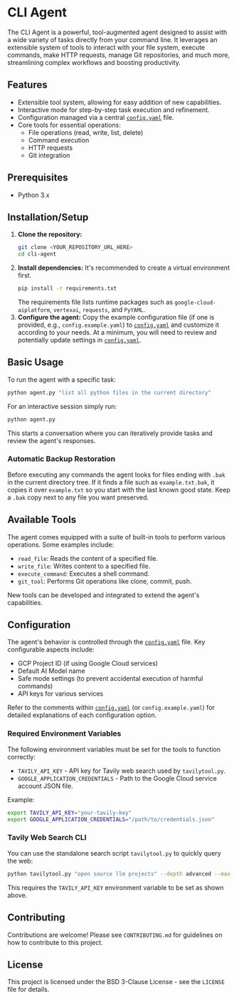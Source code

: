 # CLI Agent

The CLI Agent is a powerful, tool-augmented agent designed to assist with a wide variety of tasks directly from your command line. It leverages an extensible system of tools to interact with your file system, execute commands, make HTTP requests, manage Git repositories, and much more, streamlining complex workflows and boosting productivity.

## Features

*   Extensible tool system, allowing for easy addition of new capabilities.
*   Interactive mode for step-by-step task execution and refinement.
*   Configuration managed via a central [`config.yaml`](config.yaml:1) file.
*   Core tools for essential operations:
    *   File operations (read, write, list, delete)
    *   Command execution
    *   HTTP requests
    *   Git integration

## Prerequisites

*   Python 3.x

## Installation/Setup

1.  **Clone the repository:**
    ```bash
    git clone <YOUR_REPOSITORY_URL_HERE>
    cd cli-agent
    ```
2.  **Install dependencies:**
    It's recommended to create a virtual environment first.
    ```bash
    pip install -r requirements.txt
    ```
    The requirements file lists runtime packages such as `google-cloud-aiplatform`,
    `vertexai`, `requests`, and `PyYAML`.
3.  **Configure the agent:**
    Copy the example configuration file (if one is provided, e.g., `config.example.yaml`) to [`config.yaml`](config.yaml:1) and customize it according to your needs. At a minimum, you will need to review and potentially update settings in [`config.yaml`](config.yaml:1).

## Basic Usage

To run the agent with a specific task:

```bash
python agent.py "list all python files in the current directory"
```

For an interactive session simply run:

```bash
python agent.py
```


This starts a conversation where you can iteratively provide tasks and review the agent's responses.

### Automatic Backup Restoration

Before executing any commands the agent looks for files ending with `.bak` in
the current directory tree. If it finds a file such as `example.txt.bak`, it
copies it over `example.txt` so you start with the last known good state. Keep a
`.bak` copy next to any file you want preserved.

## Available Tools

The agent comes equipped with a suite of built-in tools to perform various operations. Some examples include:

*   `read_file`: Reads the content of a specified file.
*   `write_file`: Writes content to a specified file.
*   `execute_command`: Executes a shell command.
*   `git_tool`: Performs Git operations like clone, commit, push.

New tools can be developed and integrated to extend the agent's capabilities.

## Configuration

The agent's behavior is controlled through the [`config.yaml`](config.yaml:1) file. Key configurable aspects include:

*   GCP Project ID (if using Google Cloud services)
*   Default AI Model name
*   Safe mode settings (to prevent accidental execution of harmful commands)
*   API keys for various services

Refer to the comments within [`config.yaml`](config.yaml:1) (or `config.example.yaml`) for detailed explanations of each configuration option.

### Required Environment Variables

The following environment variables must be set for the tools to function correctly:

* `TAVILY_API_KEY` - API key for Tavily web search used by `tavilytool.py`.
* `GOOGLE_APPLICATION_CREDENTIALS` - Path to the Google Cloud service account JSON file.

Example:

```bash
export TAVILY_API_KEY="your-tavily-key"
export GOOGLE_APPLICATION_CREDENTIALS="/path/to/credentials.json"
```

### Tavily Web Search CLI

You can use the standalone search script `tavilytool.py` to quickly query the web:

```bash
python tavilytool.py "open source llm projects" --depth advanced --max-results 3
```

This requires the `TAVILY_API_KEY` environment variable to be set as shown above.

## Contributing

Contributions are welcome! Please see `CONTRIBUTING.md` for guidelines on how to contribute to this project.

## License

This project is licensed under the BSD 3-Clause License - see the `LICENSE` file for details.
